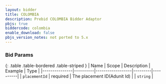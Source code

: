 ```yaml
---
layout: bidder
title: COLOMBIA
description: Prebid COLOMBIA Bidder Adaptor
pbjs: true
biddercode: colombia
enable_download: false
pbjs_version_notes: not ported to 5.x
---
```



### Bid Params

{: .table .table-bordered .table-striped }
| Name          | Scope    | Description      | Example | Type     |
|---------------|----------|------------------|---------|----------|
| `placementId` | required | The placement ID(Adunit Id) |         | `string` |
